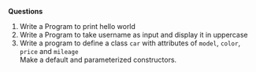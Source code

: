 **Questions**<br>

1. Write a Program to print hello world
2. Write a Program to take username as input and display it in uppercase
3. Write a program to define a class `car` with attributes of `model`, `color`, `price` and `mileage`<br>
    Make a default and parameterized constructors.